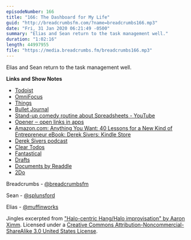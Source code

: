 ```yaml
---
episodeNumber: 166
title: "166: The Dashboard for My Life"
guid: "http://breadcrumbsfm.com/?name=breadcrumbs166.mp3"
date: "Fri, 31 Jan 2020 06:21:49 -0500"
summary: "Elias and Sean return to the task management well."
duration: "1:02:16"
length: 44997955
file: "https://media.breadcrumbs.fm/breadcrumbs166.mp3"
---
```

Elias and Sean return to the task management well.

**Links and Show Notes**
- [Todoist](https://todoist.com/)
- [OmniFocus](https://www.omnigroup.com/omnifocus/)
- [Things](https://culturedcode.com/things/)
- [Bullet Journal](https://bulletjournal.com/)
- [Stand-up comedy routine about Spreadsheets - YouTube](https://youtu.be/UBX2QQHlQ_I)
- [Opener ‒ open links in apps](https://apps.apple.com/us/app/opener-open-links-in-apps/id989565871?uo=4)
- [Amazon.com: Anything You Want: 40 Lessons for a New Kind of Entrepreneur eBook: Derek Sivers: Kindle Store](http://www.amazon.com/dp/B00SI0B5FS/?tag=breadcrumbsfm-20)
- [Derek Sivers podcast](https://sivers.org/podcast)
- [Clear Todos](https://apps.apple.com/us/app/clear-todos/id493136154?uo=4)
- [Fantastical](https://flexibits.com/fantastical)
- [Drafts](https://getdrafts.com/)
- [Documents by Readdle](https://apps.apple.com/us/app/documents-by-readdle/id364901807?uo=4)
- [2Do](https://www.2doapp.com/)

Breadcrumbs - [@breadcrumbsfm](https://twitter.com/breadcrumbsfm)

Sean - [@splunsford](https://twitter.com/splunsford)

Elias - [@muffinworks](https://twitter.com/muffinworks)

Jingles excerpted from ["Halo-centric Hang/Halo improvisation" by Aaron Ximm](http://freemusicarchive.org/music/aaron_ximm/handpans_and_the_hang/). Licensed under a [Creative Commons Attribution-Noncommercial-ShareAlike 3.0 United States License](http://creativecommons.org/licenses/by-nc-sa/3.0/us/).